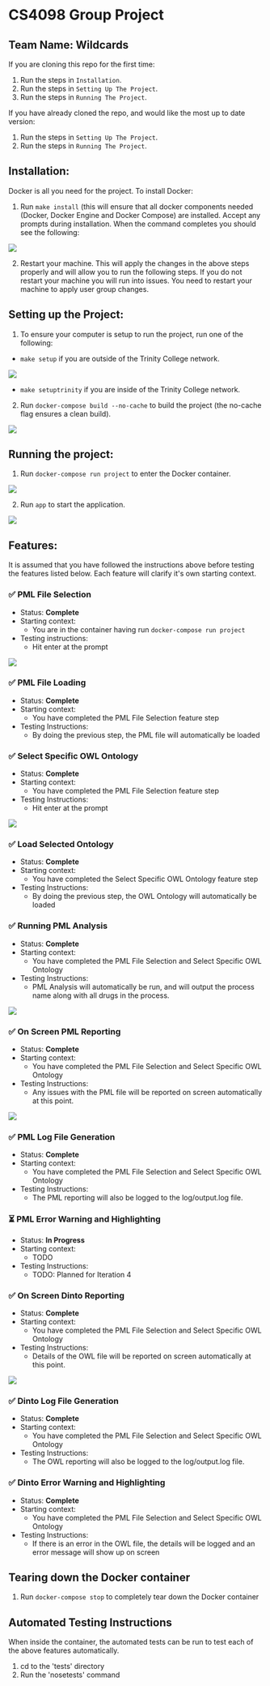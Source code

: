 # CS4098 Group Project
## Team Name: Wildcards

If you are cloning this repo for the first time:

1. Run the steps in `Installation`.
2. Run the steps in `Setting Up The Project`.
3. Run the steps in `Running The Project`.

If you have already cloned the repo, and would like the most up to date version:

1. Run the steps in `Setting Up The Project`.
2. Run the steps in `Running The Project`.


## Installation:

Docker is all you need for the project. To install Docker:

1. Run `make install` (this will ensure that all docker components needed (Docker, Docker Engine and Docker Compose) are installed. Accept any prompts during installation. When the command completes you should see the following:

![](http://i.imgur.com/OaLaivJ.png)

2. Restart your machine. This will apply the changes in the above steps properly and will allow you to run the following steps. If you do not restart your machine you will run into issues. You need to restart your machine to apply user group changes.


## Setting up the Project:

1. To ensure your computer is setup to run the project, run one of the following:
 * `make setup` if you are outside of the Trinity College network.

![](http://i.imgur.com/DUNCMhy.png)

 * `make setuptrinity` if you are inside of the Trinity College network.

2. Run `docker-compose build --no-cache` to build the project (the no-cache flag ensures a clean build).

![](http://i.imgur.com/GqkHsLI.png)


## Running the project:

1. Run `docker-compose run project` to enter the Docker container.

![](http://i.imgur.com/5ittEkl.png)

2. Run `app` to start the application.

![](http://i.imgur.com/HFsNKtK.png)

## Features:

It is assumed that you have followed the instructions above before testing the features listed below. Each feature will clarify it's own starting context.

### ✅ PML File Selection

* Status: **Complete**
* Starting context:
   * You are in the container having run `docker-compose run project`
* Testing instructions:
   * Hit enter at the prompt

![](http://i.imgur.com/HFsNKtK.png)

### ✅ PML File Loading

* Status: **Complete**
* Starting context:
   * You have completed the PML File Selection feature step
* Testing Instructions:
   * By doing the previous step, the PML file will automatically be loaded 

### ✅ Select Specific OWL Ontology

* Status: **Complete**
* Starting context:
   * You have completed the PML File Selection feature step
* Testing Instructions:
   * Hit enter at the prompt

![](http://i.imgur.com/BBfmUdO.png)

### ✅ Load Selected Ontology

* Status: **Complete**
* Starting context:
   * You have completed the Select Specific OWL Ontology feature step
* Testing Instructions:
   * By doing the previous step, the OWL Ontology will automatically be loaded

### ✅ Running PML Analysis 
* Status: **Complete**
* Starting context:
   * You have completed the PML File Selection and Select Specific OWL Ontology
* Testing Instructions:
   * PML Analysis will automatically be run, and will output the process name along with all drugs in the process.

![](http://i.imgur.com/HWhIMMi.png)

### ✅ On Screen PML Reporting

* Status: **Complete**
* Starting context:
   * You have completed the PML File Selection and Select Specific OWL Ontology
* Testing Instructions:
   * Any issues with the PML file will be reported on screen automatically at this point.

![](http://i.imgur.com/HWhIMMi.png)

### ✅ PML Log File Generation

* Status: **Complete**
* Starting context:
   * You have completed the PML File Selection and Select Specific OWL Ontology
* Testing Instructions:
   * The PML reporting will also be logged to the log/output.log file.

### ⏳ PML Error Warning and Highlighting

* Status: **In Progress**
* Starting context:
   * TODO
* Testing Instructions:
   * TODO: Planned for Iteration 4

### ✅ On Screen Dinto Reporting

* Status: **Complete**
* Starting context:
   * You have completed the PML File Selection and Select Specific OWL Ontology
* Testing Instructions:
   * Details of the OWL file will be reported on screen automatically at this point.

![](http://i.imgur.com/HWhIMMi.png)

### ✅ Dinto Log File Generation

* Status: **Complete**
* Starting context:
   * You have completed the PML File Selection and Select Specific OWL Ontology
* Testing Instructions:
   * The OWL reporting will also be logged to the log/output.log file.

### ✅ Dinto Error Warning and Highlighting

* Status: **Complete**
* Starting context:
   * You have completed the PML File Selection and Select Specific OWL Ontology
* Testing Instructions:
   * If there is an error in the OWL file, the details will be logged and an error message will show up on screen


## Tearing down the Docker container

1. Run `docker-compose stop` to completely tear down the Docker container


## Automated Testing Instructions

When inside the container, the automated tests can be run to test each of the above features automatically. 

1. cd to the 'tests' directory
2. Run the 'nosetests' command

